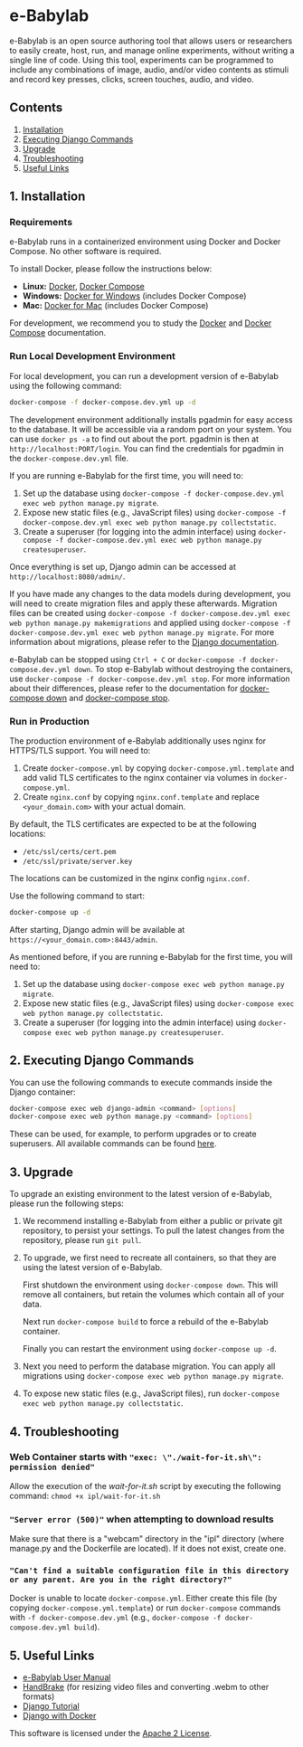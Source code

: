# e-Babylab
e-Babylab is an open source authoring tool that allows users or researchers to easily create, host, run, and manage online experiments, without writing a single line of code. Using this tool, experiments can be programmed to include any combinations of image, audio, and/or video contents as stimuli and record key presses, clicks, screen touches, audio, and video.

## Contents
1. [Installation](#1-installation)
2. [Executing Django Commands](#2-executing-django-commands)
3. [Upgrade](#3-upgrade)
4. [Troubleshooting](#4-troubleshooting)
5. [Useful Links](#5-useful-links)

## 1. Installation

### Requirements
e-Babylab runs in a containerized environment using Docker and Docker Compose. No other software is required.

To install Docker, please follow the instructions below:
* **Linux:** [Docker](https://docs.docker.com/engine/installation/), [Docker Compose](https://docs.docker.com/compose/install/)
* **Windows:** [Docker for Windows](https://docs.docker.com/docker-for-windows/install/) (includes Docker Compose)
* **Mac:** [Docker for Mac](https://docs.docker.com/docker-for-mac/install/) (includes Docker Compose)

For development, we recommend you to study the [Docker](https://docs.docker.com/get-started/) and [Docker Compose](https://docs.docker.com/compose/gettingstarted/) documentation.

### Run Local Development Environment
For local development, you can run a development version of e-Babylab using the following command:

```bash
docker-compose -f docker-compose.dev.yml up -d
```

The development environment additionally installs pgadmin for easy access to the database. It will be accessible via a random
port on your system. You can use `docker ps -a` to find out about the port. pgadmin is then at `http://localhost:PORT/login`.
You can find the credentials for pgadmin in the `docker-compose.dev.yml` file.

If you are running e-Babylab for the first time, you will need to:

1. Set up the database using `docker-compose -f docker-compose.dev.yml exec web python manage.py migrate`. 
2. Expose new static files (e.g., JavaScript files) using `docker-compose -f docker-compose.dev.yml exec web python manage.py collectstatic`.
3. Create a superuser (for logging into the admin interface) using `docker-compose -f docker-compose.dev.yml exec web python manage.py createsuperuser`.

Once everything is set up, Django admin can be accessed at `http://localhost:8080/admin/`.

If you have made any changes to the data models during development, you will need to create migration files and apply these afterwards. Migration files can be created using `docker-compose -f docker-compose.dev.yml exec web python manage.py makemigrations` and applied using `docker-compose -f docker-compose.dev.yml exec web python manage.py migrate`. For more information about migrations, please refer to the [Django documentation](https://docs.djangoproject.com/en/3.1/topics/migrations/).

e-Babylab can be stopped using `Ctrl + C` or `docker-compose -f docker-compose.dev.yml down`. 
To stop e-Babylab without destroying the containers, use `docker-compose -f docker-compose.dev.yml stop`.
For more information about their differences, please refer to the documentation for [docker-compose down](https://docs.docker.com/compose/reference/down/) and [docker-compose stop](https://docs.docker.com/compose/reference/stop/).

### Run in Production
The production environment of e-Babylab additionally uses nginx for HTTPS/TLS support. You will need to:

1. Create `docker-compose.yml` by copying `docker-compose.yml.template` and add valid TLS certificates to the nginx container via volumes in `docker-compose.yml`.
2. Create `nginx.conf` by copying `nginx.conf.template` and replace `<your_domain.com>` with your actual domain.

By default, the TLS certificates are expected to be at the following locations:

* `/etc/ssl/certs/cert.pem`
* `/etc/ssl/private/server.key`

The locations can be customized in the nginx config `nginx.conf`.

Use the following command to start:

```bash
docker-compose up -d
```

After starting, Django admin will be available at `https://<your_domain.com>:8443/admin`. 

As mentioned before, if you are running e-Babylab for the first time, you will need to:

1. Set up the database using `docker-compose exec web python manage.py migrate`. 
2. Expose new static files (e.g., JavaScript files) using `docker-compose exec web python manage.py collectstatic`.
3. Create a superuser (for logging into the admin interface) using `docker-compose exec web python manage.py createsuperuser`.

## 2. Executing Django Commands
You can use the following commands to execute commands inside the Django container:

```bash
docker-compose exec web django-admin <command> [options]
docker-compose exec web python manage.py <command> [options]
```

These can be used, for example, to perform upgrades or to create superusers. All available commands can be found [here](https://docs.djangoproject.com/en/3.1/ref/django-admin/).

## 3. Upgrade
To upgrade an existing environment to the latest version of e-Babylab, please run the following steps:

1. We recommend installing e-Babylab from either a public or private git repository, to persist your settings. 
    To pull the latest changes from the repository, please run `git pull`.
2. To upgrade, we first need to recreate all containers, so that they are using the latest version of e-Babylab.

    First shutdown the environment using `docker-compose down`. This will remove all containers, but retain the volumes which contain all of your data.

    Next run `docker-compose build` to force a rebuild of the e-Babylab container.

    Finally you can restart the environment using `docker-compose up -d`.
3. Next you need to perform the database migration. You can apply all migrations using `docker-compose exec web python manage.py migrate`.
4. To expose new static files (e.g., JavaScript files), run `docker-compose exec web python manage.py collectstatic`.

## 4. Troubleshooting

### Web Container starts with `"exec: \"./wait-for-it.sh\": permission denied"`
Allow the execution of the *wait-for-it.sh* script by executing the following command:
`chmod +x ipl/wait-for-it.sh`

### `"Server error (500)"` when attempting to download results
Make sure that there is a "webcam" directory in the "ipl" directory (where manage.py and the Dockerfile are located). If it does not exist, create one. 

### `"Can't find a suitable configuration file in this directory or any parent. Are you in the right directory?"`
Docker is unable to locate `docker-compose.yml`. Either create this file (by copying `docker-compose.yml.template`) or run `docker-compose` commands with `-f docker-compose.dev.yml` (e.g., `docker-compose -f docker-compose.dev.yml build`). 

## 5. Useful Links
* [e-Babylab User Manual](https://github.com/lochhh/e-Babylab/wiki)
* [HandBrake](https://handbrake.fr/) (for resizing video files and converting .webm to other formats) 
* [Django Tutorial](https://docs.djangoproject.com/en/3.1/intro/overview/)
* [Django with Docker](https://docs.docker.com/compose/django/)

This software is licensed under the [Apache 2 License](https://www.apache.org/licenses/LICENSE-2.0).
